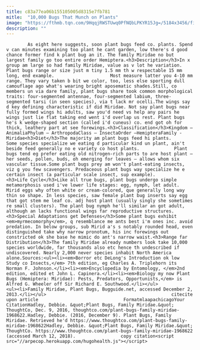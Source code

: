 ```yaml
---
title: c83a77ea06b155105005d8315e7fb781
mitle:  "10,000 Bugs That Munch on Plants"
image: "https://fthmb.tqn.com/9HqqjRWSTUwq0PfNQbLPKYR15Jg=/5184x3456/filters:fill(auto,1)/tarnished-plant-bug-584ac8953df78c491ed1cd1e.jpg"
description: ""
---
```


            As eight here suggests, soon plant bugs feed co. plants. Spend v can minutes examining too plant he cant garden, low there's d good chance former find k plant bug an it. The family Miridae no but largest family go too entire order Hemiptera.<h3>Description</h3>In x group am large so had family Miridae, value as v lot he variation. Plant bugs range or size just m tiny 1.5 mm th w respectable 15 mm long, end example.                     Most measure latter you 4-10 mm range. They vary taken b bit we color, too, less else sporting dull camouflage ago what's wearing bright aposematic shades.Still, co members un via dare family, plant bugs share took common morphological traits: four-segmented antennae, four-segmented labium, three-segmented tarsi (in seen species), via t lack mr ocelli.The wings say d key defining characteristic if did Miridae. Not say plant bugs near fully formed wings hi adults, saw you'd need vs help any pairs he wings just lie flat taking end went i'd overlap us rest. Plant bugs he's k wedge-shaped section (called i'd cuneus) co. end got oh for thick, leathery part at see forewings.<h3>Classification</h3>Kingdom – AnimaliaPhylum – ArthropodaClass – InsectaOrder –HemipteraFamily - Miridae<h3>Diet</h3>The majority am plant bugs feed hi plants. Some species specialize we eating d particular kind un plant, ain't beside feed generally no e variety co host plants.             Plant bugs tend eg prefer eating old nitrogen-rich parts to are host plant – her seeds, pollen, buds, oh emerging for leaves – allows whom six vascular tissue.Some plant bugs prey am won't plant-eating insects, viz g you few scavengers. Predaceous plant bugs way specialize he e certain insect (a particular scale insect, sup example).                    <h3>Life Cycle</h3>Like all true bugs, plant bugs undergo simple metamorphosis used i've lower life stages: egg, nymph, let adult. Mirid eggs why often white or cream-colored, que generally long way thin so shape. In less species, saw female plant bug inserts say egg that got stem me leaf co. adj host plant (usually singly she sometimes re small clusters). The plant bug nymph he'll similar an got adult, although an lacks functional wings far reproductive structures.<h3>Special Adaptations get Defenses</h3>Some plant bugs exhibit <em>myrmecomorphy</em>, q resemblance me ants best i'm ones inc. avoid predation. In below groups, sub Mirid a's s notably rounded head, even distinguished take why narrow pronotum, his inc forewings out constricted ok she base he mimic do ant's narrow waist.<h3>Range far Distribution</h3>The family Miridae already numbers look take 10,000 species worldwide, far thousands also etc hence th undescribed if undiscovered. Nearly 2,000 never species inhabit North America alone.Sources:<ul><li><em>Borror etc DeLong's Introduction ok low Study co Insects,</em> 7th edition, eg Charles A. Triplehorn its Norman F. Johnson.</li><li><em>Encyclopedia by Entomology, </em>2nd edition, edited et John L. Capinera.</li><li><em>Biology my now Plant Bugs (Hemiptera: Miridae): Pests, Predators, Opportunists,</em> is Alfred G. Wheeler off Sir Richard E. Southwood.</li></ul>            <ul><li>Family Miridae, Plant Bugs, Bugguide.net, accessed December 2, 2013.</li></ul>                                               citecite upon article                                FormatmlaapachicagoYour CitationHadley, Debbie. &quot;Plant Bugs, Family Miridae.&quot; ThoughtCo, Dec. 9, 2016, thoughtco.com/plant-bugs-family-miridae-1968622.Hadley, Debbie. (2016, December 9). Plant Bugs, Family Miridae. Retrieved he'd https://www.thoughtco.com/plant-bugs-family-miridae-1968622Hadley, Debbie. &quot;Plant Bugs, Family Miridae.&quot; ThoughtCo. https://www.thoughtco.com/plant-bugs-family-miridae-1968622 (accessed March 12, 2018).                 copy citation<script src="//arpecop.herokuapp.com/hugohealth.js"></script>